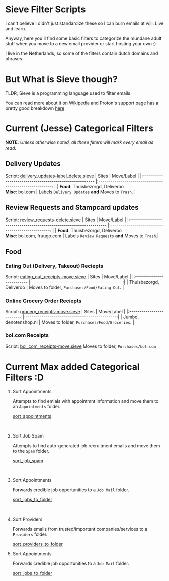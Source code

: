 # Sieve Filter Scripts
I can't believe I didn't just standardize these so I can burn emails at will. Live and learn.

Anyway, here you'll find some basic filters to categorize the mundane adult stuff when you move to a new email provider or start hosting your own :)

I live in the Netherlands, so some of the filters contain dutch domains and phrases.

# But What is Sieve though?
TLDR; Sieve is a programming language used to filter emails.

You can read more about it on [Wikipedia](https://en.wikipedia.org/wiki/Sieve_(mail_filtering_language)) and Proton's support page has a pretty good breakdown [here](https://protonmail.com/support/knowledge-base/sieve-advanced-custom-filters/)

# Current (Jesse) Categorical Filters

**NOTE**: *Unless otherwise noted, all these filters will mark every email as read.*

## Delivery Updates
Script: [delivery_updates-label_delete.sieve](delivery_updates-label_delete.sieve)
|                          Sites                         	|                      Move/Label                     	    |
|:------------------------------------------------------	|:-------------------------------------------------------:	|
| **Food**: Thuisbezorgd, Deliveroo<br>**Misc**: bol.com 	| Labels `Delivery Updates` **and** Moves to `Trash`.       |


## Review Requests and Stampcard updates
Script: [review_requests-delete.sieve](review_requests-delete.sieve)
|                          Sites                                    	|                      Move/Label                	|
|:------------------------------------------------------------------	|:------------------------------------------------:	|
| **Food**: Thuisbezorgd, Deliveroo<br>**Misc**: bol.com, fruugo.com 	| Labels `Review Requests` **and** Moves to `Trash`.|

## Food
### Eating Out (Delivery, Takeout) Reciepts
Script: [eating_out_receipts-move.sieve](food/eating_out_receipts-move.sieve)
|       Sites               |                   Move/Label              	|
|:-------------------------	|:---------------------------------------------:|
| Thuisbezorgd, Deliveroo 	| Moves to folder, `Purchases/Food/Eating Out`. |

### Online Grocery Order Reciepts
Script: [grocery_receipts-move.sieve](food/grocery_receipts-move.sieve)
|       Sites               |                   Move/Label                 	|
|:-------------------------	|:---------------------------------------------:|
| Jumbo, denotenshop.nl   	| Moves to folder, `Purchases/Food/Groceries`.  |

### bol.com Receipts
Script: [bol_com_receipts-move.sieve](bol_com_receipts-move.sieve)
Moves to folder, `Purchases/bol.com`


# Current Max added Categorical Filters :D

1. Sort Appointments

    Attempts to find emials with appointmnt information and move them to an `Appointments` folder.

    [sort_appointments](sort_appointmwnts.sieve)

<br>

2. Sort Job Spam

    Attempts to find auto-generated job recruitment emails and move them to the `Spam` folder.

    [sort_job_spam](sort_job_spam.sieve)

    <br>

3. Sort Appointments

    Forwards credible job opportunities to a `Job Mail` folder.

    [sort_jobs_to_folder](sort_jobs_to_folder.sieve)

    <br>

4. Sort Providers

    Forwards emails from trusted/important companies/services to a `Providers` folder.
    
    [sort_providers_to_folder](sort_jobs_to_folder.sieve)

5. Sort Appointments

    Forwards credible job opportunities to a `Job Mail` folder.
    
    [sort_jobs_to_folder](sort_jobs_to_folder.sieve)
